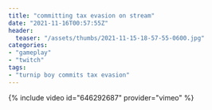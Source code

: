 ```yaml
---
title: "committing tax evasion on stream"
date: "2021-11-16T00:57:55Z"
header:
  teaser: "/assets/thumbs/2021-11-15-18-57-55-0600.jpg"
categories:
- "gameplay"
- "twitch"
tags:
- "turnip boy commits tax evasion"
---
```

{% include video id="646292687" provider="vimeo" %}
